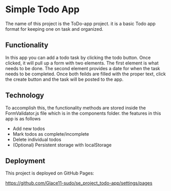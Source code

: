 # Simple Todo App

The name of this project is the ToDo-app project. it is a basic Todo app format for keeping one on task and organized.

## Functionality

In this app you can add a todo task by clicking the todo button. Once clicked, it will pull up a form with two elements. The first element is what needs to be done. The second element provides a date for when the task needs to be completed. Once both feilds are filled with the proper text, click the create button and the task will be posted to the app.

## Technology

To accomplish this, the functionality methods are stored inside the FormValidator.js file which is in the components folder. the features in this app is as follows

- Add new todos
- Mark todos as complete/incomplete
- Delete individual todos
- (Optional) Persistent storage with localStorage

## Deployment

This project is deployed on GitHub Pages:

https://github.com/Glace11-sudo/se_project_todo-app/settings/pages
